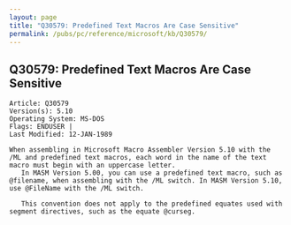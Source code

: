 ```yaml
---
layout: page
title: "Q30579: Predefined Text Macros Are Case Sensitive"
permalink: /pubs/pc/reference/microsoft/kb/Q30579/
---
```


## Q30579: Predefined Text Macros Are Case Sensitive

	Article: Q30579
	Version(s): 5.10
	Operating System: MS-DOS
	Flags: ENDUSER |
	Last Modified: 12-JAN-1989
	
	When assembling in Microsoft Macro Assembler Version 5.10 with the
	/ML and predefined text macros, each word in the name of the text
	macro must begin with an uppercase letter.
	   In MASM Version 5.00, you can use a predefined text macro, such as
	@filename, when assembling with the /ML switch. In MASM Version 5.10,
	use @FileName with the /ML switch.
	
	   This convention does not apply to the predefined equates used with
	segment directives, such as the equate @curseg.
